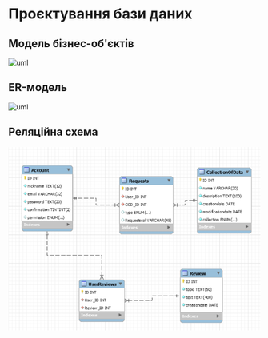 # Проєктування бази даних

## Модель бізнес-об'єктів

![uml](http://www.plantuml.com/plantuml/proxy?cache=no&src=https://raw.githubusercontent.com/e-andrew/Industrial_Eden/master/src/uml/BE-model.puml)

## ER-модель

![uml](http://www.plantuml.com/plantuml/proxy?cache=no&src=https://raw.githubusercontent.com/e-andrew/Industrial_Eden/master/src/uml/ER-model.puml)

## Реляційна схема

<a href="url"><img src="https://github.com/e-andrew/Industrial_Eden/blob/master/src/uml/Relation-model.PNG"></a>
